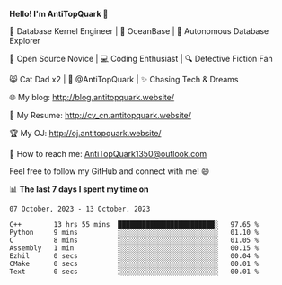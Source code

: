 
**Hello! I'm AntiTopQuark 👋**

🔧 Database Kernel Engineer | 🌊 OceanBase | 🤖 Autonomous Database Explorer

🌱 Open Source Novice | 💻 Coding Enthusiast | 🔍 Detective Fiction Fan

😸 Cat Dad x2 | 🎉 @AntiTopQuark | ✨ Chasing Tech & Dreams

🌐 My blog: http://blog.antitopquark.website/

📄 My Resume: http://cv_cn.antitopquark.website/

🏆 My OJ: http://oj.antitopquark.website/

📧 How to reach me: AntiTopQuark1350@outlook.com

Feel free to follow my GitHub and connect with me! 😄

📊 **The last 7 days I spent my time on** 

<!--START_SECTION:waka-->
```text
07 October, 2023 - 13 October, 2023

C++        13 hrs 55 mins  ████████████████████████░   97.65 % 
Python     9 mins          ░░░░░░░░░░░░░░░░░░░░░░░░░   01.10 % 
C          8 mins          ░░░░░░░░░░░░░░░░░░░░░░░░░   01.05 % 
Assembly   1 min           ░░░░░░░░░░░░░░░░░░░░░░░░░   00.15 % 
Ezhil      0 secs          ░░░░░░░░░░░░░░░░░░░░░░░░░   00.04 % 
CMake      0 secs          ░░░░░░░░░░░░░░░░░░░░░░░░░   00.01 % 
Text       0 secs          ░░░░░░░░░░░░░░░░░░░░░░░░░   00.01 %
```
<!--END_SECTION:waka-->


